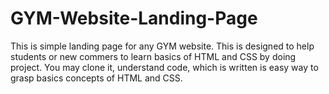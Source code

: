 # GYM-Website-Landing-Page
This is simple landing page for any GYM website. This is designed to help students or new commers to learn basics of HTML and CSS by doing project. You may clone it, understand code, which is written is easy way to grasp basics concepts of HTML and CSS.

